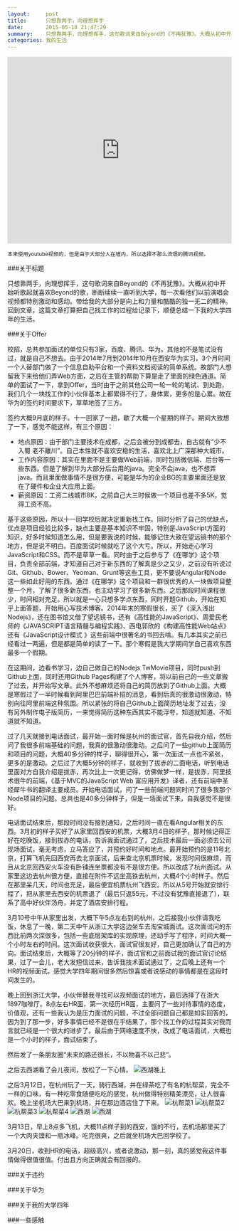 ```yaml
---
layout:     post
title:      只想靠两手，向理想挥手
date:       2015-05-18 21:47:29
summary:    只想靠两手，向理想挥手，这句歌词来自Beyond的《不再犹豫》。大概从初中开始听歌起就喜欢Beyond的歌，断断续续一直听到大学，每一次看他们以前演唱会视频都特别激动和感动。带给我的大部分是向上和力量和酷酷的独一无二的精神。回到文章，这篇文章打算把自己找工作的过程给记录下，顺便总结一下我的大学四年的生活。
categories: 我的生活
---
```


<iframe frameborder="0" width="100%" height="420" src="http://v.qq.com/iframe/player.html?vid=o001169cnsp&tiny=0&auto=0" allowfullscreen></iframe>

<small>本来使用youtube视频的，但是由于大部分人在墙内，所以选择不那么流氓的腾讯视频。</small>

###关于标题

只想靠两手，向理想挥手，这句歌词来自Beyond的《不再犹豫》。大概从初中开始听歌起就喜欢Beyond的歌，断断续续一直听到大学，每一次看他们以前演唱会视频都特别激动和感动。带给我的大部分是向上和力量和酷酷的独一无二的精神。回到文章，这篇文章打算把自己找工作的过程给记录下，顺便总结一下我的大学四年的生活。

###关于Offer

校招，总共参加面试的单位只有3家，百度、腾讯、华为。其他的不是笔试没有过，就是自己不想去。由于2014年7月到2014年10月在西安华为实习，3个月时间一个人替部门做了一个信息自助平台和一个资料文档阅读的简单系统。故部门人想留我下来给他们弄Web方面，之后在主管的帮助下算是走了里面的绿色通道。简单的面试了一下，拿到Offer，当时由于之前其他公司一轮一轮的笔试、到处跑，我们几个一块找工作的小伙伴基本上都累得不行了，身体累，更多的是心累。故在华为的签约时间要求下，草草地签了三方。

签约大概9月底的样子。十一回家了一趟，歇了大概一个星期的样子。期间大致想了一下，感觉不能这样，有三个原因：
 - 地点原因：由于部门主要技术在成都，之后会被分到成都去，自古就有“少不入蜀 老不離川”。自己本性就不喜欢安稳的生活，喜欢北上广深那种大城市。
 - 工作内容原因：其实在里面不是主要做Web前端，同时包括微信端、后台等一些东西。但是了解到华为大部分后台用的java。完全不会java，也不想弄java。而且里面做事情不是很方便，可能是华为的企业BG的主要里面还是放在了硬件和企业大应用上面。
 - 薪资原因：工资二线城市8K，之前自己大三时候做一个项目也差不多5K，觉得工资不高。

基于这些原因，所以十一回学校后就决定重新找工作。同时分析了自己的优缺点，优点是项目经验比较多，缺点主要是基本知识不牢固，特别是JavaScript方面的知识，好多时候知道怎么用，但是要我说的时候，能够记住大致在望远镜书的那个地方，但是说不明白。百度面试时候就吃了这个大亏。所以，开始走心学习JavaScript和CSS。而不是草草一看。同时由于之后参与了《在哪学》这个项目，负责全部前端，才知道自己对于新东西的了解真是少之又少，之前没有听说过Git、Github、Bower、Yeoman、Grunt等这些工具，更不要说Angular和Node这一些如此好用的东西。通过《在哪学》这个项目和一群很优秀的人一块做项目整整一个月，了解了很多新东西，也主动学习了很多新东西。之后那段时间课程很少，时间相对充足。所以就是一心只想多学点东西，同时开题Github，开始在知乎上面答题，开始用心写技术博客。2014年末的寒假很长，买了《深入浅出Nodejs》，还在图书馆又借了望远镜书，还有《高性能的JavaScript》、周爱民老师的《JAVASCRIPT语言精髓与编程实践》、西电郭欣的《构建高性能Web站点》还有《JavaScript设计模式 》这些前端中很著名的书回去啃。有几本其实之前已经看过一两遍，但是都是简单的读了一下。那个寒假是我大学期间学自己喜欢东西最多一个假期。

在这期间，边看书学习，边自己做自己的Nodejs TwMovie项目，同时push到Github上面，同时还用Github Pages构建了个人博客，将以前自己的一些文章搬了过去，并开始写文章。此外不想麻烦还将自己的简历放到了Github上面。大概是寒假过了一半时候看到阿里巴巴前端补招的消息，看到后真的很激动很激动，特别向往阿里前端这种氛围。所以紧张的将自己Github上面简历地址发了过去，没有另外制作电子版简历，一来觉得简历这种东西其实不能浮夸，知道就知道、不知道就不知道。

过了几天就接到电话面试，最开始一面时候是杭州的面试官，首先自我介绍，然后问了我很多前端基础的问题，我真的很激动很激动。之后问了一些github上面简历和项目的问题，大概40多分钟的样子，聊得很开心，第一次面试一点也不紧张，更多的是激动。之后过了大概5分钟的样子，就收到了拔赤的二面电话，听到电话里面对方自我介绍是拔赤，再次比上一次更记得，仿佛做梦一样，是拔赤，阿里技术很牛的前端，《基于MVC的JavaScript Web 富应用开发》译者，还有前端中圣经犀牛书的翻译主要成员。开始电话面试，问了一些前端问题同时问了很多我那个Node项目的问题。总共也是40多分钟样子，但是一场面试下来，自我感觉不是很好。

电话面试结束后，那段时间没有接到通知，之后时间一直在看Angular相关的东西。3月初的样子买好了从家里回西安的机票，大概3月4日的样子，那时候记得正好在吃晚饭，接到拔赤的电话，告诉我面试通过了，之后技术最后一面必须去公司现场面试，毫无考虑，立马答应了，并预约好时间和地点。最开始预约的是11号北京，打算飞机先回西安再去北京面试，后来查北京机票时候，发现时间很麻烦，而且从北京回西安火车没有卧铺连坐票都没有不是很方便。所以改成了杭州面试。从家里这边去杭州很方便，直接在附件不远坐高铁去杭州，大概4个小时样子。然后在那里呆几天，时间也充足，最后便宜机票杭州飞西安。所以从5号开始就安排行程了，把从家里去西安的机票退了（最后只返55元，不过没有犹豫直接退了），联系了高中好伙伴汤舟，并定了酒店安排行程。

3月10号中午从家里出发，大概下午5点左右到的杭州，之后接我小伙伴请我吃饭，休息了一晚，第二天中午从浙江大学这边坐车去淘宝城面试。这次面试问的东西比前两次深很多，包括一些底层架库的实现原理，还动手写了程序，时间大概一个小时左右的时间。这次面试收获很大，面试官很友好，自己更加确认了自己的方向。面试结束后，大概等了20分钟的样子，面试官和之前面试我的面试官讨论结果，过了一会儿，老大发短信过来，告诉我技术面试通过了，之后晚上还有一个HR的视频面试。感觉大学四年期间很多然后惊喜或者说感动的事情都是在这段时间发生的。

晚上回到浙江大学，小伙伴替我寻找可以视频面试的地方，最后选择了在浙大1897咖啡厅。8点左右HR面，第一次经历HR面，主要问了一些对待事情的态度，价值观，还有一些我认为是压力面试的问题，不过全部问题自己都是如实回答的，因为到了那一步，好多事情已经不是很在乎结果了，那个找工作的过程其实对我而言就已经是一个很大的进步了。最后由于网络速度不快，改成了电话面试，大概也是一个小时的样子，面试结束了。

然后发了一条朋友圈“未来的路还很长，不以物喜不以己悲“。

之后去西湖看了会儿夜间，放松了一下心情。
![西湖晚上](http://7vihmc.com1.z0.glb.clouddn.com/hznight.jpg)

之后3月12日，在杭州玩了一天，骑行西湖，并在绿茶吃了有名的杭帮菜，完全不一样的口味，有一种吃零食随便吃吃的感觉，杭州做得特别精美漂亮，让人很喜欢。晚上坐机场大巴来到机场，并在那边酒店住了下来。
![杭帮菜1](http://7vihmc.com1.z0.glb.clouddn.com/hbc1.jpg)
![杭帮菜2](http://7vihmc.com1.z0.glb.clouddn.com/hbc2.jpg)
![杭帮菜3](http://7vihmc.com1.z0.glb.clouddn.com/hbc3.jpg)
![杭帮菜4](http://7vihmc.com1.z0.glb.clouddn.com/hbc4.jpg)
![西湖](http://7vihmc.com1.z0.glb.clouddn.com/xh1.jpg)
![西湖](http://7vihmc.com1.z0.glb.clouddn.com/xh2.jpg)

3月13日，早上8点多飞机，大概11点样子到的西安，饿的不行，去机场那里买了一个大肉夹馍和一瓶冰峰。吃完很爽，之后就坐机场大巴回学校了。

3月20日，收到HR的电话，超级高兴，或者说激动，那一刻，真的感觉我这件事情做得很值很值。付出且方向正确就会有回报的。

###关于违约

###关于华为

###关于我的大学四年

###一些感触